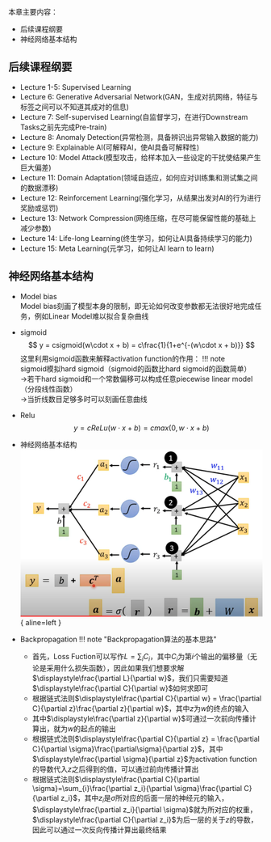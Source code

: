 本章主要内容：

+ 后续课程纲要
+ 神经网络基本结构
## 后续课程纲要
+ Lecture 1-5: Supervised Learning
+ Lecture 6: Generative Adversarial Network(GAN，生成对抗网络，特征与标签之间可以不知道其成对的信息)
+ Lecture 7: Self-supervised Learning(自监督学习，在进行Downstream Tasks之前先完成Pre-train)
+ Lecture 8: Anomaly Detection(异常检测，具备辨识出异常输入数据的能力)
+ Lecture 9: Explainable AI(可解释AI，使AI具备可解释性)
+ Lecture 10: Model Attack(模型攻击，给样本加入一些设定的干扰使结果产生巨大偏差)
+ Lecture 11: Domain Adaptation(领域自适应，如何应对训练集和测试集之间的数据漂移)
+ Lecture 12: Reinforcement Learning(强化学习，从结果出发对AI的行为进行奖励或惩罚)
+ Lecture 13: Network Compression(网络压缩，在尽可能保留性能的基础上减少参数)
+ Lecture 14: Life-long Learning(终生学习，如何让AI具备持续学习的能力)
+ Lecture 15: Meta Learning(元学习，如何让AI learn to learn)

## 神经网络基本结构 
+ Model bias  
Model bias刻画了模型本身的限制，即无论如何改变参数都无法很好地完成任务，例如Linear Model难以拟合复杂曲线
+ sigmoid 
 $$
y = csigmoid(w\cdot x + b) = c\frac{1}{1+e^{-(w\cdot x + b)}}
$$
这里利用sigmoid函数来解释activation function的作用：
!!! note  
    sigmoid模拟hard sigmoid（sigmoid的函数比hard sigmoid的函数简单）  
    $\rightarrow$若干hard sigmoid和一个常数偏移可以构成任意piecewise linear model（分段线性函数）  
    $\rightarrow$当折线数目足够多时可以刻画任意曲线
+ Relu  
$$
y = cReLu(w\cdot x + b) = cmax(0, w\cdot x + b)
$$

+ 神经网络基本结构  
![1](images/Snipaste_2024-04-02_21-56-08.png){ aline=left }

+ Backpropagation 
!!! note "Backpropagation算法的基本思路"
    + 首先，Loss Fuction可以写作$L = \sum_{i}C_i$，其中$C_i$为第$i$个输出的偏移量（无论是采用什么损失函数），因此如果我们想要求解$\displaystyle\frac{\partial L}{\partial w}$，我们只需要知道$\displaystyle\frac{\partial C}{\partial w}$如何求即可
    + 根据链式法则$\displaystyle\frac{\partial C}{\partial w} = \frac{\partial C}{\partial z}\frac{\partial z}{\partial w}$，其中$z$为$w$的终点的输入
    + 其中$\displaystyle\frac{\partial z}{\partial w}$可通过一次前向传播计算出，就为$w$的起点的输出
    + 根据链式法则$\displaystyle\frac{\partial C}{\partial z} = \frac{\partial C}{\partial \sigma}\frac{\partial\sigma}{\partial z}$，其中$\displaystyle\frac{\partial \sigma}{\partial z}$为activation function的导数代入$z$之后得到的值，可以通过前向传播计算出
    + 根据链式法则$\displaystyle\frac{\partial C}{\partial \sigma}=\sum_{i}\frac{\partial z_i}{\partial \sigma}\frac{\partial C}{\partial z_i}$，其中$z_i$是$\sigma$所对应的后面一层的神经元的输入，$\displaystyle\frac{\partial z_i}{\partial \sigma}$就为所对应的权重，$\displaystyle\frac{\partial C}{\partial z_i}$为后一层的关于$z$的导数，因此可以通过一次反向传播计算出最终结果